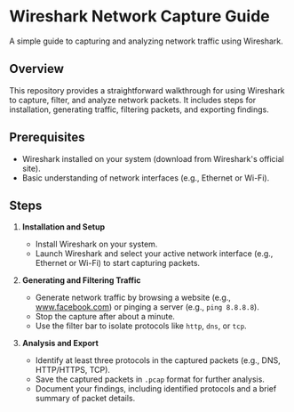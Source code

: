 # Wireshark Network Capture Guide

A simple guide to capturing and analyzing network traffic using Wireshark.

## Overview

This repository provides a straightforward walkthrough for using Wireshark to capture, filter, and analyze network packets. It includes steps for installation, generating traffic, filtering packets, and exporting findings.

## Prerequisites

- Wireshark installed on your system (download from Wireshark's official site).
- Basic understanding of network interfaces (e.g., Ethernet or Wi-Fi).

## Steps

1. **Installation and Setup**

   - Install Wireshark on your system.
   - Launch Wireshark and select your active network interface (e.g., Ethernet or Wi-Fi) to start capturing packets.

2. **Generating and Filtering Traffic**

   - Generate network traffic by browsing a website (e.g., www.facebook.com) or pinging a server (e.g., `ping 8.8.8.8`).
   - Stop the capture after about a minute.
   - Use the filter bar to isolate protocols like `http`, `dns`, or `tcp`.

3. **Analysis and Export**

   - Identify at least three protocols in the captured packets (e.g., DNS, HTTP/HTTPS, TCP).
   - Save the captured packets in `.pcap` format for further analysis.
   - Document your findings, including identified protocols and a brief summary of packet details.